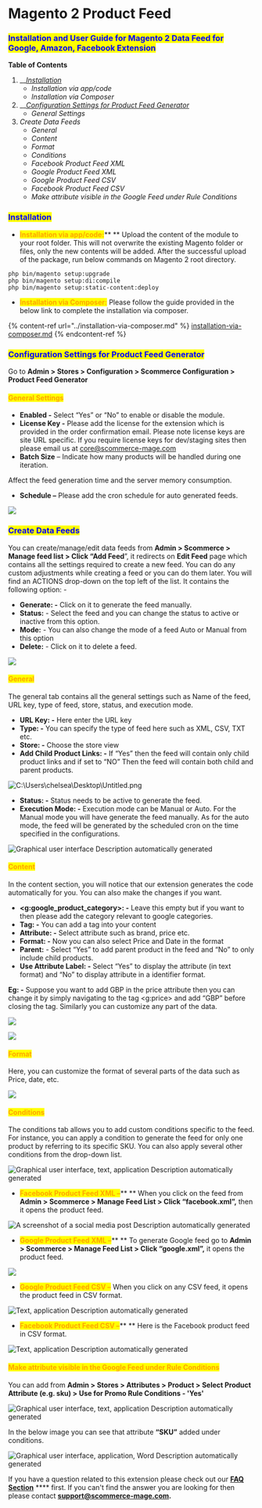 # Magento 2 Product Feed

### <mark style="color:blue;">Installation and User Guide for Magento 2 Data Feed for Google, Amazon, Facebook Extension</mark>

**Table of Contents**

1. __[_Installation_ ](magento-2-product-feed.md#\_bookmark0)
   * _Installation via app/code_&#x20;
   * _Installation via Composer_
2. __[_Configuration Settings for Product Feed Generator_ ](magento-2-product-feed.md#\_bookmark3)
   * _General Settings_&#x20;
3. _Create Data Feeds_&#x20;
   * _General_&#x20;
   * _Content_&#x20;
   * _Format_&#x20;
   * _Conditions_&#x20;
   * _Facebook Product Feed XML_&#x20;
   * _Google Product Feed XML_&#x20;
   * _Google Product Feed CSV_&#x20;
   * _Facebook Product Feed CSV_&#x20;
   * _Make attribute visible in the Google Feed under Rule Conditions_&#x20;

### <mark style="color:blue;">Installation</mark> <a href="#_bookmark0" id="_bookmark0"></a>

* <mark style="color:orange;">**Installation via app/code:**</mark>** ** Upload the content of the module to your root folder. This will not overwrite the existing Magento folder or files, only the new contents will be added. After the successful upload of the package, run below commands on Magento 2 root directory.

```
php bin/magento setup:upgrade
php bin/magento setup:di:compile
php bin/magento setup:static-content:deploy
```

* <mark style="color:orange;">**Installation via Composer:**</mark> Please follow the guide provided in the below link to complete the installation via composer.

{% content-ref url="../installation-via-composer.md" %}
[installation-via-composer.md](../installation-via-composer.md)
{% endcontent-ref %}

### <mark style="color:blue;">Configuration Settings for Product Feed Generator</mark> <a href="#_bookmark3" id="_bookmark3"></a>

Go to **Admin > Stores > Configuration > Scommerce Configuration > Product Feed Generator**

#### <mark style="color:orange;">General Settings</mark> <a href="#_bookmark4" id="_bookmark4"></a>

* **Enabled -** Select “Yes” or “No” to enable or disable the module.
* **License Key -** Please add the license for the extension which is provided in the order confirmation email. Please note license keys are site URL specific. If you require license keys for dev/staging sites then please email us at [core@scommerce-mage.com](mailto:core@scommerce-mage.com)
* **Batch Size** – Indicate how many products will be handled during one iteration.

Affect the feed generation time and the server memory consumption.

* **Schedule –** Please add the cron schedule for auto generated feeds.

![](<../../.gitbook/assets/1 (35)>)

### <mark style="color:blue;">**Create Data Feeds**</mark> &#x20;

You can create/manage/edit data feeds from **Admin > Scommerce > Manage feed list > Click “Add Feed**”, it redirects on **Edit Feed** page which contains all the settings required to create a new feed. You can do any custom adjustments while creating a feed or you can do them later. You will find an ACTIONS drop-down on the top left of the list. It contains the following option: -

* **Generate: -** Click on it to generate the feed manually.
* **Status:** - Select the feed and you can change the status to active or inactive from this option.
* **Mode:** - You can also change the mode of a feed Auto or Manual from this option
* **Delete:** - Click on it to delete a feed.

![](<../../.gitbook/assets/2 (6)>)

#### <mark style="color:orange;">General</mark> <a href="#_bookmark6" id="_bookmark6"></a>

The general tab contains all the general settings such as Name of the feed, URL key, type of feed, store, status, and execution mode.

* **URL Key: -** Here enter the URL key
* **Type: -** You can specify the type of feed here such as XML, CSV, TXT etc.
* **Store: -** Choose the store view
* **Add Child Product Links: -** If “Yes” then the feed will contain only child product links and if set to “NO” Then the feed will contain both child and parent products.

![C:\Users\chelsea\Desktop\Untitled.png](<../../.gitbook/assets/3 (43)>)

* **Status: -** Status needs to be active to generate the feed.
* **Execution Mode: -** Execution mode can be Manual or Auto. For the Manual mode you will have generate the feed manually. As for the auto mode, the feed will be generated by the scheduled cron on the time specified in the configurations.

![Graphical user interface  Description automatically generated](<../../.gitbook/assets/4 (70)>)

#### <mark style="color:orange;">Content</mark> <a href="#_bookmark7" id="_bookmark7"></a>

In the content section, you will notice that our extension generates the code automatically for you. You can also make the changes if you want.

* **\<g:google\_product\_category>: -** Leave this empty but if you want to then please add the category relevant to google categories.
* **Tag: -** You can add a tag into your content
* **Attribute: -** Select attribute such as brand, price etc.
* **Format: -** Now you can also select Price and Date in the format
* **Parent:** - Select “Yes” to add parent product in the feed and “No” to only include child products.
* **Use Attribute Label: -** Select “Yes” to display the attribute (in text format) and “No” to display attribute in a identifier format.

**Eg: -** Suppose you want to add GBP in the price attribute then you can change it by simply navigating to the tag \<g:price> and add “GBP” before closing the tag. Similarly you can customize any part of the data.

![](<../../.gitbook/assets/5 (2)>)

![](<../../.gitbook/assets/6 (3)>)

#### <mark style="color:orange;">Format</mark> <a href="#_bookmark8" id="_bookmark8"></a>

Here, you can customize the format of several parts of the data such as Price, date, etc.

![](<../../.gitbook/assets/7 (58)>)

#### <mark style="color:orange;">Conditions</mark> <a href="#_bookmark9" id="_bookmark9"></a>

The conditions tab allows you to add custom conditions specific to the feed. For instance, you can apply a condition to generate the feed for only one product by referring to its specific SKU. You can also apply several other conditions from the drop-down list.

![Graphical user interface, text, application  Description automatically generated](<../../.gitbook/assets/8 (53)>)

* <mark style="color:orange;">**Facebook Product Feed XML –**</mark>** ** When you click on the feed from **Admin > Scommerce > Manage Feed List > Click “facebook.xml”,** then it opens the product feed.

![A screenshot of a social media post  Description automatically generated](<../../.gitbook/assets/9 (41)>)

* <mark style="color:orange;">**Google Product Feed XML –**</mark>** ** To generate Google feed go to **Admin > Scommerce > Manage Feed List > Click “google.xml”,** it opens the product feed.

![](<../../.gitbook/assets/10 (18)>)

* <mark style="color:orange;">**Google Product Feed CSV –**</mark> When you click on any CSV feed, it opens the product feed in CSV format.

![Text, application  Description automatically generated](<../../.gitbook/assets/11 (13)>)

* <mark style="color:orange;">**Facebook Product Feed CSV –**</mark>** ** Here is the Facebook product feed in CSV format.

![Text, application  Description automatically generated](<../../.gitbook/assets/12 (15)>)

#### <mark style="color:orange;">Make attribute visible in the Google Feed under Rule Conditions</mark> <a href="#_bookmark14" id="_bookmark14"></a>

You can add from **Admin > Stores > Attributes > Product > Select Product Attribute (e.g. sku) > Use for Promo Rule Conditions - 'Yes'**

![Graphical user interface, text, application  Description automatically generated](<../../.gitbook/assets/13 (20)>)

In the below image you can see that attribute **“SKU”** added under conditions.

![Graphical user interface, application, Word  Description automatically generated](<../../.gitbook/assets/14 (15)>)

If you have a question related to this extension please check out our [**FAQ Section**](https://www.scommerce-mage.com/magento-2-product-feed-manager.html#faq) **** first. If you can't find the answer you are looking for then please contact [**support@scommerce-mage.com**](mailto:core@scommerce-mage.com)**.**
